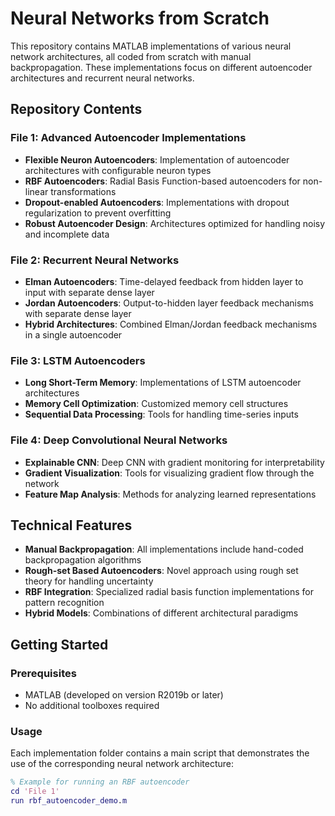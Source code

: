 # Neural Networks from Scratch
This repository contains MATLAB implementations of various neural network architectures, all coded from scratch with manual backpropagation. These implementations focus on different autoencoder architectures and recurrent neural networks.

## Repository Contents

### File 1: Advanced Autoencoder Implementations
- **Flexible Neuron Autoencoders**: Implementation of autoencoder architectures with configurable neuron types
- **RBF Autoencoders**: Radial Basis Function-based autoencoders for non-linear transformations
- **Dropout-enabled Autoencoders**: Implementations with dropout regularization to prevent overfitting
- **Robust Autoencoder Design**: Architectures optimized for handling noisy and incomplete data

### File 2: Recurrent Neural Networks
- **Elman Autoencoders**: Time-delayed feedback from hidden layer to input with separate dense layer
- **Jordan Autoencoders**: Output-to-hidden layer feedback mechanisms with separate dense layer
- **Hybrid Architectures**: Combined Elman/Jordan feedback mechanisms in a single autoencoder

### File 3: LSTM Autoencoders
- **Long Short-Term Memory**: Implementations of LSTM autoencoder architectures
- **Memory Cell Optimization**: Customized memory cell structures
- **Sequential Data Processing**: Tools for handling time-series inputs

### File 4: Deep Convolutional Neural Networks
- **Explainable CNN**: Deep CNN with gradient monitoring for interpretability
- **Gradient Visualization**: Tools for visualizing gradient flow through the network
- **Feature Map Analysis**: Methods for analyzing learned representations

## Technical Features

- **Manual Backpropagation**: All implementations include hand-coded backpropagation algorithms
- **Rough-set Based Autoencoders**: Novel approach using rough set theory for handling uncertainty
- **RBF Integration**: Specialized radial basis function implementations for pattern recognition
- **Hybrid Models**: Combinations of different architectural paradigms

## Getting Started

### Prerequisites
- MATLAB (developed on version R2019b or later)
- No additional toolboxes required

### Usage
Each implementation folder contains a main script that demonstrates the use of the corresponding neural network architecture:
```matlab
% Example for running an RBF autoencoder
cd 'File 1'
run rbf_autoencoder_demo.m
